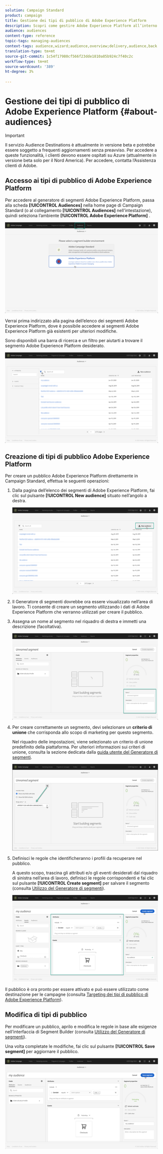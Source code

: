 ```yaml
---
solution: Campaign Standard
product: campaign
title: Gestione dei tipi di pubblico di Adobe Experience Platform
description: Scopri come gestire Adobe Experience Platform all’interno di Campaign Standard.
audience: audiences
content-type: reference
topic-tags: managing-audiences
context-tags: audience,wizard;audience,overview;delivery,audience,back
translation-type: tm+mt
source-git-commit: 1c54f17980cf566f23dde1810a85b924c7f40c2c
workflow-type: tm+mt
source-wordcount: '389'
ht-degree: 3%

---
```



# Gestione dei tipi di pubblico di Adobe Experience Platform {#about-audiences}

>[!IMPORTANT]
>
>Il servizio Audience Destinations è attualmente in versione beta e potrebbe essere soggetto a frequenti aggiornamenti senza preavviso. Per accedere a queste funzionalità, i clienti devono essere ospitati su Azure (attualmente in versione beta solo per il Nord America). Per accedere, contatta l’Assistenza clienti di Adobe.

## Accesso ai tipi di pubblico di Adobe Experience Platform

Per accedere al generatore di segmenti Adobe Experience Platform, passa alla scheda **[!UICONTROL Audiences]** nella home page di Campaign Standard (o al collegamento **[!UICONTROL Audiences]** nell’intestazione), quindi seleziona l’ambiente **[!UICONTROL Adobe Experience Platform]** .

![](assets/aep_audiences_access.png)

Verrai prima indirizzato alla pagina dell’elenco dei segmenti Adobe Experience Platform, dove è possibile accedere ai segmenti Adobe Experience Platform già esistenti per ulteriori modifiche.

Sono disponibili una barra di ricerca e un filtro per aiutarti a trovare il segmento Adobe Experience Platform desiderato.

![](assets/aep_audiences_list.png)

## Creazione di tipi di pubblico Adobe Experience Platform

Per creare un pubblico Adobe Experience Platform direttamente in Campaign Standard, effettua le seguenti operazioni:

1. Dalla pagina dell’elenco dei segmenti di Adobe Experience Platform, fai clic sul pulsante **[!UICONTROL New audience]** situato nell’angolo a destra.

   ![](assets/aep_audiences_creation_create.png)

1. Il Generatore di segmenti dovrebbe ora essere visualizzato nell’area di lavoro. Ti consente di creare un segmento utilizzando i dati di Adobe Experience Platform che verranno utilizzati per creare il pubblico.

1. Assegna un nome al segmento nel riquadro di destra e immetti una descrizione (facoltativa).

   ![](assets/aep_audiences_creation_edit_name.png)

1. Per creare correttamente un segmento, devi selezionare un **criterio di unione** che corrisponda allo scopo di marketing per questo segmento.

   Nel riquadro delle impostazioni, viene selezionato un criterio di unione predefinito della piattaforma. Per ulteriori informazioni sui criteri di unione, consulta la sezione dedicata dalla [guida utente del Generatore di segmenti](https://docs.adobe.com/content/help/en/experience-platform/segmentation/ui/overview.html).

   ![](assets/aep_audiences_mergepolicy.png)

1. Definisci le regole che identificheranno i profili da recuperare nel pubblico.

   A questo scopo, trascina gli attributi e/o gli eventi desiderati dal riquadro di sinistra nell’area di lavoro, definisci le regole corrispondenti e fai clic sul pulsante **[!UICONTROL Create segment]** per salvare il segmento (consulta [Utilizzo del Generatore di segmenti](../../integrating/using/aep-using-segment-builder.md)).

   ![](assets/aep_audiences_creation_query.png)

Il pubblico è ora pronto per essere attivato e può essere utilizzato come destinazione per le campagne (consulta [Targeting dei tipi di pubblico di Adobe Experience Platform](../../integrating/using/aep-targeting-audiences.md)).

## Modifica di tipi di pubblico

Per modificare un pubblico, aprilo e modifica le regole in base alle esigenze nell’interfaccia di Segment Builder (consulta [Utilizzo del Generatore di segmenti](../../integrating/using/aep-using-segment-builder.md)).

Una volta completate le modifiche, fai clic sul pulsante **[!UICONTROL Save segment]** per aggiornare il pubblico.

![](assets/aep_audiences_editing.png)
